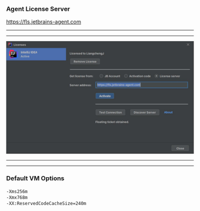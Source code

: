 ### Agent License Server
https://fls.jetbrains-agent.com
******
******
<div>
<img src="linux/help/register.jpg"/>
</div>

******
******
### Default VM Options  
```
-Xms256m
-Xmx768m
-XX:ReservedCodeCacheSize=240m
```